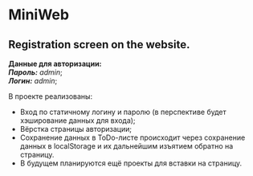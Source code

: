# MiniWeb
## Registration screen on the website.
**Данные для авторизации:**  
***Пароль:*** *admin*;  
***Логин:*** *admin*;


В проекте реализованы: 
- Вход по статичному логину и паролю (в перспективе будет хэширование данных для входа);
- Вёрстка страницы авторизации;
- Сохранение данных в ToDo-листе происходит через сохранение данных в localStorage и их дальнейшим изъятием обратно на страницу.
- В будущем планируются ещё проекты для вставки на страницу.
